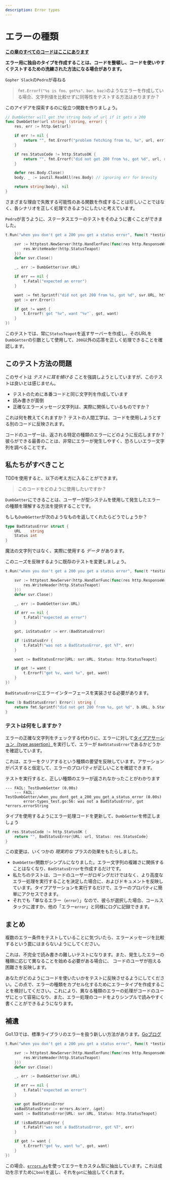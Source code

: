 ```yaml
---
description: Error types
---
```


# エラーの種類

[**この章のすべてのコードはここにあります**](https://github.com/quii/learn-go-with-tests/tree/master/q-and-a/error-types)

**エラー用に独自のタイプを作成することは、コードを整頓し、コードを使いやすくテストするための洗練された方法になる場合があります。**

`Gopher Slack`の`Pedro`が尋ねる

> `fmt.Errorf("%s is foo、got%s"、bar、baz)`のようなエラーを作成している場合、文字列値を比較せずに同等性をテストする方法はありますか？

このアイデアを探索するのに役立つ関数を作りましょう。

```go
// DumbGetter will get the string body of url if it gets a 200
func DumbGetter(url string) (string, error) {
    res, err := http.Get(url)

    if err != nil {
        return "", fmt.Errorf("problem fetching from %s, %v", url, err)
    }

    if res.StatusCode != http.StatusOK {
        return "", fmt.Errorf("did not get 200 from %s, got %d", url, res.StatusCode)
    }

    defer res.Body.Close()
    body, _ := ioutil.ReadAll(res.Body) // ignoring err for brevity

    return string(body), nil
}
```

さまざまな理由で失敗する可能性のある関数を作成することは珍しいことではなく、各シナリオを正しく処理できるようにしたいと考えています。

`Pedro`が言うように、ステータスエラーのテストをそのように書くことができました。

```go
t.Run("when you don't get a 200 you get a status error", func(t *testing.T) {

    svr := httptest.NewServer(http.HandlerFunc(func(res http.ResponseWriter, req *http.Request) {
        res.WriteHeader(http.StatusTeapot)
    }))
    defer svr.Close()

    _, err := DumbGetter(svr.URL)

    if err == nil {
        t.Fatal("expected an error")
    }

    want := fmt.Sprintf("did not get 200 from %s, got %d", svr.URL, http.StatusTeapot)
    got := err.Error()

    if got != want {
        t.Errorf(`got "%v", want "%v"`, got, want)
    }
})
```

このテストでは、常に`StatusTeapot`を返すサーバーを作成し、そのURLを`DumbGetter`の引数として使用して、`200`以外の応答を正しく処理できることを確認します。

## このテスト方法の問題

このサイトは _テストに耳を傾ける_ ことを強調しようとしていますが、このテストは良いとは感じません。

* テストのために本番コードと同じ文字列を作成しています
* 読み書きが面倒
* 正確なエラーメッセージ文字列は、実際に関係しているものですか？

これは何を教えてくれますか？
テストの人間工学は、コードを使用しようとする別のコードに反映されます。

コードのユーザーは、返される特定の種類のエラーにどのように反応しますか？
彼らができる最善のことは、非常にエラーが発生しやすく、恐ろしいエラー文字列を調べることです。

## 私たちがすべきこと

TDDを使用すると、以下の考え方に入ることができます。

> このコードをどのように使用したいですか？

`DumbGetter`にできることは、ユーザーが型システムを使用して発生したエラーの種類を理解する方法を提供することです。

もしも`DumbGetter`が次のようなものを返してくれたらどうでしょうか？

```go
type BadStatusError struct {
    URL    string
    Status int
}
```

魔法の文字列ではなく、実際に使用する _データ_ があります。

このニーズを反映するように既存のテストを変更しましょう。

```go
t.Run("when you don't get a 200 you get a status error", func(t *testing.T) {

    svr := httptest.NewServer(http.HandlerFunc(func(res http.ResponseWriter, req *http.Request) {
        res.WriteHeader(http.StatusTeapot)
    }))
    defer svr.Close()

    _, err := DumbGetter(svr.URL)

    if err == nil {
        t.Fatal("expected an error")
    }

    got, isStatusErr := err.(BadStatusError)

    if !isStatusErr {
        t.Fatalf("was not a BadStatusError, got %T", err)
    }

    want := BadStatusError{URL: svr.URL, Status: http.StatusTeapot}

    if got != want {
        t.Errorf("got %v, want %v", got, want)
    }
})
```

`BadStatusError`にエラーインターフェースを実装させる必要があります。

```go
func (b BadStatusError) Error() string {
    return fmt.Sprintf("did not get 200 from %s, got %d", b.URL, b.Status)
}
```

### テストは何をしますか？

エラーの正確な文字列をチェックする代わりに、エラーに対して[タイプアサーション（type assertion）](https://tour.golang.org/methods/15)を実行して、エラーが `BadStatusError`であるかどうかを確認しています。

これは、エラーをクリアするという種類の要望を反映しています。アサーションがパスすると仮定して、エラーのプロパティが正しいことを確認できます。

テストを実行すると、正しい種類のエラーが返されなかったことがわかります

```text
--- FAIL: TestDumbGetter (0.00s)
    --- FAIL: TestDumbGetter/when_you_dont_get_a_200_you_get_a_status_error (0.00s)
        error-types_test.go:56: was not a BadStatusError, got *errors.errorString
```

タイプを使用するようにエラー処理コードを更新して、`DumbGetter`を修正しましょう

```go
if res.StatusCode != http.StatusOK {
    return "", BadStatusError{URL: url, Status: res.StatusCode}
}
```

この変更は、いくつかの _現実的な_ プラスの効果をもたらしました。

* `DumbGetter`関数がシンプルになりました。エラー文字列の複雑さに関係することはなくなり、`BadStatusError`を作成するだけです。
* 私たちのテストは、コードのユーザーがロギングだけではなく、より高度なエラー処理を実行することを決定した場合に、およびドキュメントを反映しています。タイプアサーションを実行するだけで、エラーのプロパティに簡単にアクセスできます。
* それでも「単なるエラー（`error`）」なので、彼らが選択した場合、コールスタックに渡すか、他の「エラー`error`」と同様にログに記録できます。

## まとめ

複数のエラー条件をテストしていることに気づいたら、エラーメッセージを比較するという罠にはまらないようにしてください。

これは、不完全で読み書きの難しいテストになります。また、発生したエラーの種類に応じて異なることを始める必要がある場合に、 コードのユーザが抱える困難さを反映します。

あなたがどのようにコードを使いたいかをテストに反映させるようにしてください。この点で、エラーの種類をカプセル化するためにエラータイプを作成することを検討してください。これにより、異なる種類のエラーの処理がコードのユーザにとって容易になり、また、エラー処理のコードをよりシンプルで読みやすく書くことができるようになります。

## 補遺

Go1.13では、標準ライブラリのエラーを扱う新しい方法があります。[Goブログ](https://blog.golang.org/go1.13-errors)

```go
t.Run("when you don't get a 200 you get a status error", func(t *testing.T) {

    svr := httptest.NewServer(http.HandlerFunc(func(res http.ResponseWriter, req *http.Request) {
        res.WriteHeader(http.StatusTeapot)
    }))
    defer svr.Close()

    _, err := DumbGetter(svr.URL)

    if err == nil {
        t.Fatal("expected an error")
    }

    var got BadStatusError
    isBadStatusError := errors.As(err, &got)
    want := BadStatusError{URL: svr.URL, Status: http.StatusTeapot}

    if !isBadStatusError {
        t.Fatalf("was not a BadStatusError, got %T", err)
    }

    if got != want {
        t.Errorf("got %v, want %v", got, want)
    }
})
```

この場合、[`errors.As`](https://golang.org/pkg/errors/#example_As)を使ってエラーをカスタム型に抽出しています。これは成功を示すために`bool`を返し、それを`got`に抽出してくれます。
